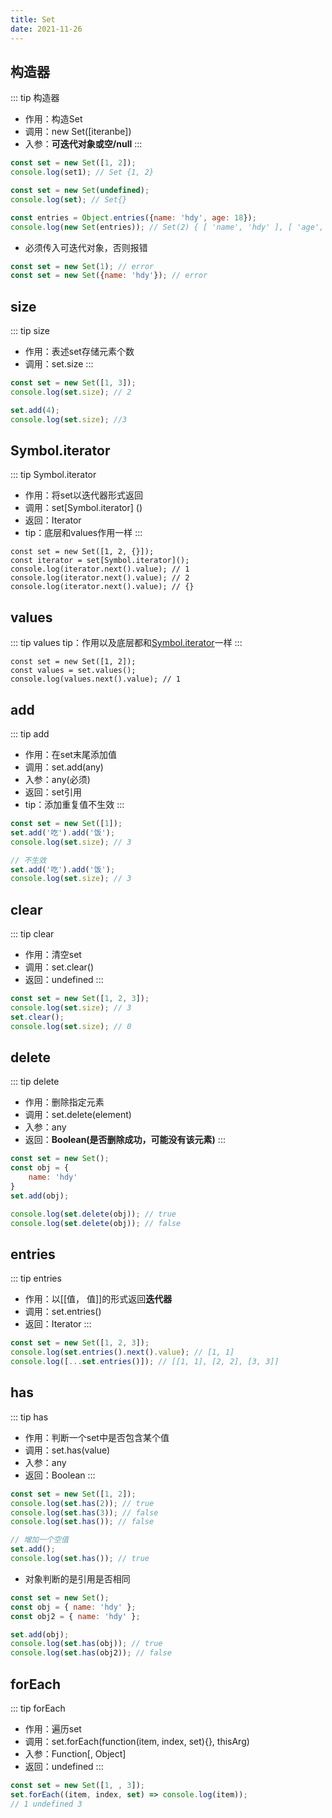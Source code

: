```yaml
---
title: Set
date: 2021-11-26
---
```

## 构造器
::: tip 构造器
* 作用：构造Set
* 调用：new Set([iteranbe])
* 入参：**可迭代对象或空/null**
:::
```js
const set = new Set([1, 2]);
console.log(set1); // Set {1, 2}
```
```js
const set = new Set(undefined);
console.log(set); // Set{}
```
```js
const entries = Object.entries({name: 'hdy', age: 18});
console.log(new Set(entries)); // Set(2) { [ 'name', 'hdy' ], [ 'age', 18 ] }
```
* 必须传入可迭代对象，否则报错
```js
const set = new Set(1); // error
const set = new Set({name: 'hdy'}); // error
```
## size
::: tip size
* 作用：表述set存储元素个数
* 调用：set.size
:::
```js
const set = new Set([1, 3]);
console.log(set.size); // 2

set.add(4);
console.log(set.size); //3
```
## Symbol.iterator
::: tip Symbol.iterator
* 作用：将set以迭代器形式返回
* 调用：set[Symbol.iterator] ()
* 返回：Iterator
* tip：底层和values作用一样
:::
```js{2}
const set = new Set([1, 2, {}]);
const iterator = set[Symbol.iterator]();
console.log(iterator.next().value); // 1
console.log(iterator.next().value); // 2
console.log(iterator.next().value); // {}
```
## values
::: tip values
tip：作用以及底层都和[Symbol.iterator](./set.html#symbol-iterator)一样
:::
```js{2}
const set = new Set([1, 2]);
const values = set.values();
console.log(values.next().value); // 1
```
## add
::: tip add
* 作用：在set末尾添加值
* 调用：set.add(any)
* 入参：any(必须)
* 返回：set引用
* tip：添加重复值不生效
:::
```js
const set = new Set([1]);
set.add('吃').add('饭');
console.log(set.size); // 3

// 不生效
set.add('吃').add('饭');
console.log(set.size); // 3
```
## clear
::: tip clear
* 作用：清空set
* 调用：set.clear()
* 返回：undefined
:::
```js
const set = new Set([1, 2, 3]);
console.log(set.size); // 3
set.clear();
console.log(set.size); // 0
```
## delete
::: tip delete
* 作用：删除指定元素
* 调用：set.delete(element)
* 入参：any
* 返回：**Boolean(是否删除成功，可能没有该元素)**
:::
```js
const set = new Set();
const obj = {
    name: 'hdy'
}
set.add(obj);

console.log(set.delete(obj)); // true
console.log(set.delete(obj)); // false
```
## entries
::: tip entries
* 作用：以[[值， 值]]的形式返回**迭代器**
* 调用：set.entries()
* 返回：Iterator
:::
```js
const set = new Set([1, 2, 3]);
console.log(set.entries().next().value); // [1, 1]
console.log([...set.entries()]); // [[1, 1], [2, 2], [3, 3]]
```
## has
::: tip has
* 作用：判断一个set中是否包含某个值
* 调用：set.has(value)
* 入参：any
* 返回：Boolean
:::
```js
const set = new Set([1, 2]);
console.log(set.has(2)); // true
console.log(set.has(3)); // false
console.log(set.has()); // false

// 增加一个空值
set.add();
console.log(set.has()); // true
```
* 对象判断的是引用是否相同
```js
const set = new Set();
const obj = { name: 'hdy' };
const obj2 = { name: 'hdy' };

set.add(obj);
console.log(set.has(obj)); // true
console.log(set.has(obj2)); // false
```
## forEach
::: tip forEach
* 作用：遍历set
* 调用：set.forEach(function(item, index, set){}, thisArg)
* 入参：Function[, Object]
* 返回：undefined
:::
```js
const set = new Set([1, , 3]);
set.forEach((item, index, set) => console.log(item));
// 1 undefined 3
```